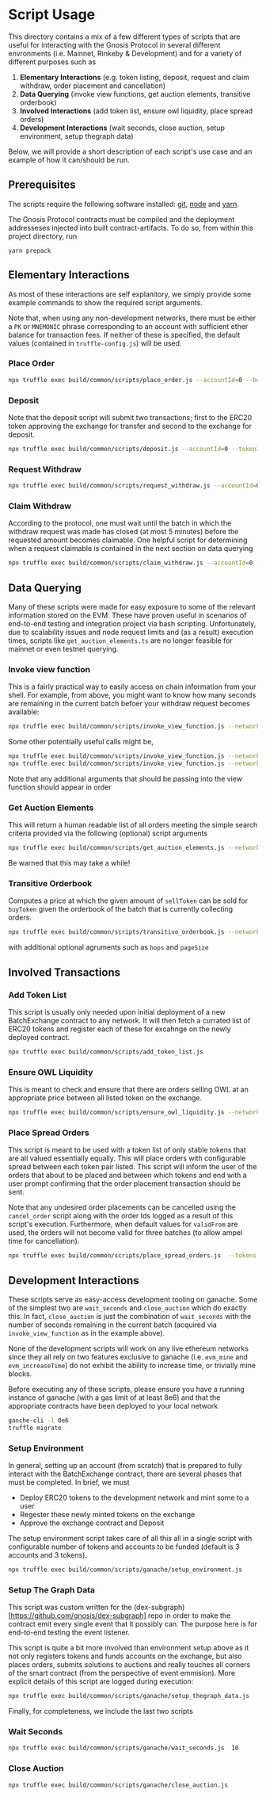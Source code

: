 # Script Usage

This directory contains a mix of a few different types of scripts that are useful for interacting with the Gnosis Protocol in several different envronments (i.e. Mainnet, Rinkeby & Development) and for a variety of different purposes such as

1. **Elementary Interactions** (e.g. token listing, deposit, request and claim withdraw, order placement and cancellation)
2. **Data Querying** (invoke view functions, get auction elements, transitive orderbook)
3. **Involved Interactions** (add token list, ensure owl liquidity, place spread orders)
4. **Development Interactions** (wait seconds, close auction, setup environment, setup thegraph data)

Below, we will provide a short description of each script's use case and an example of how it can/should be run.

## Prerequisites

The scripts require the following software installed: [git](https://git-scm.com/), [node](https://nodejs.org/en/) and [yarn](https://yarnpkg.com/).

The Gnosis Protocol contracts must be compiled and the deployment addresseses injected into built contract-artifacts.
To do so, from within this project directory, run

```
yarn prepack
```

## Elementary Interactions

As most of these interactions are self explanitory, we simply provide some example commands to show the required script arguments.

Note that, when using any non-development networks, there must be either a `PK` or `MNEMONIC` phrase corresponding to an account with sufficient ether balance for transaction fees. If neither of these is specified, the default values (contained in `truffle-config.js`) will be used.

### Place Order

```sh
npx truffle exec build/common/scripts/place_order.js --accountId=0 --buyToken=1 --sellToken=0 --minBuy=1 --maxSell=2 --validFor=5 --network=rinkeby
```

### Deposit

Note that the deposit script will submit two transactions; first to the ERC20 token approving the exchange for transfer and second to the exchange for deposit.

```sh
npx truffle exec build/common/scripts/deposit.js --accountId=0 --tokenId=0 --amount=30 --network=rinkeby
```

### Request Withdraw

```sh
npx truffle exec build/common/scripts/request_withdraw.js --accountId=0 --tokenId=0 --amount=30 --network=rinkeby
```

### Claim Withdraw

According to the protocol, one must wait until the batch in which the withdraw request was made has closed (at most 5 minutes) before the requested amount becomes claimable. One helpful script for determining when a request claimable is contained in the next section on data querying

```sh
npx truffle exec build/common/scripts/claim_withdraw.js --accountId=0 --tokenId=0 --network=rinkeby
```

## Data Querying

Many of these scripts were made for easy exposure to some of the relevant information stored on the EVM. These have proven useful in scenarios of end-to-end testing and integration project via bash scripting. Unfortunately, due to scalability issues and node request limits and (as a result) execution times, scripts like `get_auction_elements.ts` are no longer feasible for mainnet or even testnet querying.

### Invoke view function

This is a fairly practical way to easily access on chain information from your shell. For example, from above, you might want to know how many seconds are remaining in the current batch befoer your withdraw request becomes available:

```sh
npx truffle exec build/common/scripts/invoke_view_function.js --network mainnet getSecondsRemainingInBatch
```

Some other potentially useful calls might be,

```sh
npx truffle exec build/common/scripts/invoke_view_function.js --network mainnet getCurrentBatchId
npx truffle exec build/common/scripts/invoke_view_function.js --network mainnet tokenIdToAddressMap 1
```

Note that any additional arguments that should be passing into the view function should appear in order

### Get Auction Elements

This will return a human readable list of all orders meeting the simple search criteria provided via the following (optional) script arguments

```sh
npx truffle exec build/common/scripts/get_auction_elements.js --network rinkeby --expired true --covered false --tokens 0,1,2,3,4 --pageSize 50
```

Be warned that this may take a while!

### Transitive Orderbook

Computes a price at which the given amount of `sellToken` can be sold for `buyToken` given the orderbook of the batch that is currently collecting orders.

```sh
npx truffle exec build/common/scripts/transitive_orderbook.js --network rinkeby --sellToken 1 --buyToken 4 --sellAmount 1000
```

with additional optional agruments such as `hops` and `pageSize`

## Involved Transactions

### Add Token List

This script is usually only needed upon initial deployment of a new BatchExchange contract to any network. It will then fetch a currated list of ERC20 tokens and register each of these for excahnge on the newly deployed contract.

```sh
npx truffle exec build/common/scripts/add_token_list.js
```

### Ensure OWL Liquidity

This is meant to check and ensure that there are orders selling OWL at an appropriate price between all listed token on the exchange.

```sh
npx truffle exec build/common/scripts/ensure_owl_liquidity.js --network rinkeby
```

### Place Spread Orders

This script is meant to be used with a token list of only stable tokens that are all valued essentially equally. This will place orders with configurable spread between each token pair listed. This script will inform the user of the orders that about to be placed and between which tokens and end with a user prompt confirming that the order placement transaction should be sent.

Note that any undesired order placements can be cancelled using the `cancel_order` script along with the order Ids logged as a result of this script's execution. Furthermore, when default values for `validFrom` are used, the orders will not become valid for three batches (to allow ampel time for cancellation).

```sh
npx truffle exec build/common/scripts/place_spread_orders.js  --tokens 2,3,6 --network rinkeby
```

## Development Interactions

These scripts serve as easy-access development tooling on ganache. Some of the simplest two are `wait_seconds` and `close_auction` which do exactly this. In fact, `close_auction` is just the combination of `wait_seconds` with the number of seconds remaining in the current batch (acquired via `invoke_view_function` as in the example above).

None of the development scripts will work on any live ethereum networks since they all rely on two features exclusive to ganache (i.e. `evm_mine` and `evm_increaseTime`) do not exhibit the ability to increase time, or trivially mine blocks.

Before executing any of these scripts, please ensure you have a running instance of ganache (with a gas limit of at least 8e6) and that the appropriate contracts have been deployed to your local network

```sh
ganche-cli -l 8e6
truffle migrate
```

### Setup Environment

In general, setting up an account (from scratch) that is prepared to fully interact with the BatchExchange contract, there are several phases that must be completed. In brief, we must

- Deploy ERC20 tokens to the development network and mint some to a user
- Regester these newly minted tokens on the exchange
- Approve the exchange contract and Deposit

The setup environment script takes care of all this all in a single script with configurable number of tokens and accounts to be funded (default is 3 accounts and 3 tokens).

```sh
npx truffle exec build/common/scripts/ganache/setup_environment.js
```

### Setup The Graph Data

This script was custom written for the (dex-subgraph)[https://github.com/gnosis/dex-subgraph] repo in order to make the contract emit every single event that it possibly can. The purpose here is for end-to-end testing the event listener.

This script is quite a bit more involved than environment setup above as it not only registers tokens and funds accounts on the exchange, but also places orders, submits solutions to auctions and really touches all corners of the smart contract (from the perspective of event emmision). More explicit details of this script are logged during execution:

```sh
npx truffle exec build/common/scripts/ganache/setup_thegraph_data.js
```

Finally, for completeness, we include the last two scripts

### Wait Seconds

```sh
npx truffle exec build/common/scripts/ganache/wait_seconds.js  10
```

### Close Auction

```sh
npx truffle exec build/common/scripts/ganache/close_auction.js
```
